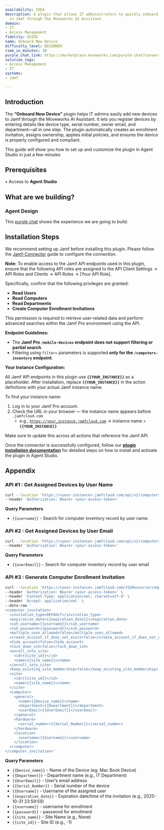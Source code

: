 ```yaml
---
availability: IDEA
description: A plugin that allows IT administrators to quickly onboard new devices
  in Jamf through the Moveworks AI Assistant.
domain:
- IT
- Access Management
fidelity: GUIDE
name: Onboard New Device
difficulty_level: BEGINNER
time_in_minutes: 30
purple_chat_link: https://marketplace.moveworks.com/purple-chat?conversation=%7B%22messages%22%3A%5B%7B%22role%22%3A%22user%22%2C%22parts%22%3A%5B%7B%22richText%22%3A%22Onboard+a+new+MacBook+for+John+Doe%2C+serial+C02X123%2C+in+the+Engineering+department.%22%7D%5D%7D%2C%7B%22role%22%3A%22assistant%22%2C%22parts%22%3A%5B%7B%22reasoningSteps%22%3A%5B%7B%22status%22%3A%22success%22%2C%22richText%22%3A%22Identifying+intent+to+onboard+a+device.%22%7D%2C%7B%22status%22%3A%22success%22%2C%22richText%22%3A%22Extracting+device+type%2C+serial+number%2C+owner%2C+and+department+from+the+request.%22%7D%2C%7B%22status%22%3A%22success%22%2C%22richText%22%3A%22Verifying+user+%27John+Doe%27+in+%3Cb+xmlns%3D%5C%22http%3A%2F%2Fwww.w3.org%2F1999%2Fxhtml%5C%22%3EJamf%3C%2Fb%3E.%22%7D%2C%7B%22status%22%3A%22success%22%2C%22richText%22%3A%22Verifying+%27Engineering%27+department+in+%3Cb+xmlns%3D%5C%22http%3A%2F%2Fwww.w3.org%2F1999%2Fxhtml%5C%22%3EJamf%3C%2Fb%3E.%22%7D%5D%7D%2C%7B%22richText%22%3A%22%3Cp+xmlns%3D%5C%22http%3A%2F%2Fwww.w3.org%2F1999%2Fxhtml%5C%22%3EGot+it+%E2%80%94+here%E2%80%99s+what+I+understood%3A%3C%2Fp%3E%3Cul+xmlns%3D%5C%22http%3A%2F%2Fwww.w3.org%2F1999%2Fxhtml%5C%22%3E%3Cli%3E%3Cp%3E%3Cstrong%3EDevice+Type%3A%3C%2Fstrong%3E+Computer+%28MacBook%29%3C%2Fp%3E%3C%2Fli%3E%3Cli%3E%3Cp%3E%3Cstrong%3ESerial+Number%3A%3C%2Fstrong%3E+C02X123%3C%2Fp%3E%3C%2Fli%3E%3Cli%3E%3Cp%3E%3Cstrong%3EOwner%3A%3C%2Fstrong%3E+John+Doe+%28%3Ca+rel%3D%5C%22noopener+noreferrer+nofollow%5C%22+class%3D%5C%22editor-link%5C%22+href%3D%5C%22mailto%3Ajohn.doe%40company.com%5C%22%3Ejohn.doe%40company.com%3C%2Fa%3E%29%3C%2Fp%3E%3C%2Fli%3E%3Cli%3E%3Cp%3E%3Cstrong%3EDepartment%3A%3C%2Fstrong%3E+Engineering%3C%2Fp%3E%3C%2Fli%3E%3C%2Ful%3E%3Cp+xmlns%3D%5C%22http%3A%2F%2Fwww.w3.org%2F1999%2Fxhtml%5C%22%3EWould+you+like+me+to+create+the+enrollment+invitation+and+assign+this+device+to+John%3F%3C%2Fp%3E%22%7D%5D%7D%2C%7B%22role%22%3A%22user%22%2C%22parts%22%3A%5B%7B%22richText%22%3A%22Yes%2C+go+ahead.%22%7D%5D%7D%2C%7B%22role%22%3A%22assistant%22%2C%22parts%22%3A%5B%7B%22reasoningSteps%22%3A%5B%7B%22status%22%3A%22success%22%2C%22richText%22%3A%22Generating+enrollment+invitation+for+MacBook+with+serial+C02X123+for+John+Doe+in+%3Cb+xmlns%3D%5C%22http%3A%2F%2Fwww.w3.org%2F1999%2Fxhtml%5C%22%3EJamf%3C%2Fb%3E.%22%7D%5D%7D%2C%7B%22richText%22%3A%22Enrollment+link+generated+for+John+Doe%E2%80%99s+MacBook%3A%3Cbr+xmlns%3D%5C%22http%3A%2F%2Fwww.w3.org%2F1999%2Fxhtml%5C%22+%2F%3E%F0%9F%94%97+%3Ca+xmlns%3D%5C%22http%3A%2F%2Fwww.w3.org%2F1999%2Fxhtml%5C%22+rel%3D%5C%22noopener+noreferrer+nofollow%5C%22+class%3D%5C%22editor-link%5C%22+href%3D%5C%22https%3A%2F%2Fjamf.company.com%2Fenroll%3Finvitation%3DABC123%5C%22%3Ehttps%3A%2F%2Fjamf.company.com%2Fenroll%3Finvitation%3DABC123%3C%2Fa%3E%3Cp+xmlns%3D%5C%22http%3A%2F%2Fwww.w3.org%2F1999%2Fxhtml%5C%22%3EOnce+John+completes+enrollment%2C+I%E2%80%99ll+automatically%3A%3C%2Fp%3E%3Cul+xmlns%3D%5C%22http%3A%2F%2Fwww.w3.org%2F1999%2Fxhtml%5C%22%3E%3Cli%3E%3Cp%3EAssign+ownership+to+John+Doe%2C%3C%2Fp%3E%3C%2Fli%3E%3Cli%3E%3Cp%3ETag+the+device+under+the+Engineering+department%2C+and%3C%2Fp%3E%3C%2Fli%3E%3Cli%3E%3Cp%3ETrigger+an+immediate+check-in+so+onboarding+policies+apply+right+away.%3C%2Fp%3E%3C%2Fli%3E%3C%2Ful%3E%22%7D%2C%7B%22citations%22%3A%5B%7B%22connectorName%22%3A%22jamf%22%2C%22citationTitle%22%3A%22John+Doe%22%7D%2C%7B%22connectorName%22%3A%22jamf%22%2C%22citationTitle%22%3A%22MacBook+C02X123%22%7D%5D%7D%5D%7D%2C%7B%22role%22%3A%22user%22%2C%22parts%22%3A%5B%7B%22richText%22%3A%22Perfect.%22%7D%5D%7D%2C%7B%22role%22%3A%22assistant%22%2C%22parts%22%3A%5B%7B%22reasoningSteps%22%3A%5B%7B%22status%22%3A%22success%22%2C%22richText%22%3A%22Confirming+device+onboarding+details+in+%3Cb+xmlns%3D%5C%22http%3A%2F%2Fwww.w3.org%2F1999%2Fxhtml%5C%22%3EJamf%3C%2Fb%3E.%22%7D%5D%7D%2C%7B%22richText%22%3A%22MacBook+%28Serial%3A+C02X123%29+successfully+onboarded+for+John+Doe.+Initial+policies+will+apply+as+soon+as+the+device+checks+in.%22%7D%5D%7D%5D%7D
solution_tags:
- Access Management
- IT
systems:
- jamf

---
```

## **Introduction**

The **“Onboard New Device”** plugin helps IT admins easily add new devices to Jamf through the Moveworks AI Assistant. It lets you register devices by entering details like device type, serial number, owner email, and department—all in one step. The plugin automatically creates an enrollment invitation, assigns ownership, applies initial policies, and ensures the device is properly configured and compliant.

This guide will show you how to set up and customize the plugin in Agent Studio in just a few minutes

## **Prerequisites**

• Access to **Agent Studio**

## **What are we building?**

### **Agent Design**

This [purple chat](https://marketplace.moveworks.com/purple-chat?conversation=%7B%22messages%22%3A%5B%7B%22role%22%3A%22user%22%2C%22parts%22%3A%5B%7B%22richText%22%3A%22Onboard+a+new+MacBook+for+John+Doe%2C+serial+C02X123%2C+in+the+Engineering+department.%22%7D%5D%7D%2C%7B%22role%22%3A%22assistant%22%2C%22parts%22%3A%5B%7B%22reasoningSteps%22%3A%5B%7B%22status%22%3A%22success%22%2C%22richText%22%3A%22Identifying+intent+to+onboard+a+device.%22%7D%2C%7B%22status%22%3A%22success%22%2C%22richText%22%3A%22Extracting+device+type%2C+serial+number%2C+owner%2C+and+department+from+the+request.%22%7D%2C%7B%22status%22%3A%22success%22%2C%22richText%22%3A%22Verifying+user+%27John+Doe%27+in+%3Cb+xmlns%3D%5C%22http%3A%2F%2Fwww.w3.org%2F1999%2Fxhtml%5C%22%3EJamf%3C%2Fb%3E.%22%7D%2C%7B%22status%22%3A%22success%22%2C%22richText%22%3A%22Verifying+%27Engineering%27+department+in+%3Cb+xmlns%3D%5C%22http%3A%2F%2Fwww.w3.org%2F1999%2Fxhtml%5C%22%3EJamf%3C%2Fb%3E.%22%7D%5D%7D%2C%7B%22richText%22%3A%22%3Cp+xmlns%3D%5C%22http%3A%2F%2Fwww.w3.org%2F1999%2Fxhtml%5C%22%3EGot+it+%E2%80%94+here%E2%80%99s+what+I+understood%3A%3C%2Fp%3E%3Cul+xmlns%3D%5C%22http%3A%2F%2Fwww.w3.org%2F1999%2Fxhtml%5C%22%3E%3Cli%3E%3Cp%3E%3Cstrong%3EDevice+Type%3A%3C%2Fstrong%3E+Computer+%28MacBook%29%3C%2Fp%3E%3C%2Fli%3E%3Cli%3E%3Cp%3E%3Cstrong%3ESerial+Number%3A%3C%2Fstrong%3E+C02X123%3C%2Fp%3E%3C%2Fli%3E%3Cli%3E%3Cp%3E%3Cstrong%3EOwner%3A%3C%2Fstrong%3E+John+Doe+%28%3Ca+rel%3D%5C%22noopener+noreferrer+nofollow%5C%22+class%3D%5C%22editor-link%5C%22+href%3D%5C%22mailto%3Ajohn.doe%40company.com%5C%22%3Ejohn.doe%40company.com%3C%2Fa%3E%29%3C%2Fp%3E%3C%2Fli%3E%3Cli%3E%3Cp%3E%3Cstrong%3EDepartment%3A%3C%2Fstrong%3E+Engineering%3C%2Fp%3E%3C%2Fli%3E%3C%2Ful%3E%3Cp+xmlns%3D%5C%22http%3A%2F%2Fwww.w3.org%2F1999%2Fxhtml%5C%22%3EWould+you+like+me+to+create+the+enrollment+invitation+and+assign+this+device+to+John%3F%3C%2Fp%3E%22%7D%5D%7D%2C%7B%22role%22%3A%22user%22%2C%22parts%22%3A%5B%7B%22richText%22%3A%22Yes%2C+go+ahead.%22%7D%5D%7D%2C%7B%22role%22%3A%22assistant%22%2C%22parts%22%3A%5B%7B%22reasoningSteps%22%3A%5B%7B%22status%22%3A%22success%22%2C%22richText%22%3A%22Generating+enrollment+invitation+for+MacBook+with+serial+C02X123+for+John+Doe+in+%3Cb+xmlns%3D%5C%22http%3A%2F%2Fwww.w3.org%2F1999%2Fxhtml%5C%22%3EJamf%3C%2Fb%3E.%22%7D%5D%7D%2C%7B%22richText%22%3A%22Enrollment+link+generated+for+John+Doe%E2%80%99s+MacBook%3A%3Cbr+xmlns%3D%5C%22http%3A%2F%2Fwww.w3.org%2F1999%2Fxhtml%5C%22+%2F%3E%F0%9F%94%97+%3Ca+xmlns%3D%5C%22http%3A%2F%2Fwww.w3.org%2F1999%2Fxhtml%5C%22+rel%3D%5C%22noopener+noreferrer+nofollow%5C%22+class%3D%5C%22editor-link%5C%22+href%3D%5C%22https%3A%2F%2Fjamf.company.com%2Fenroll%3Finvitation%3DABC123%5C%22%3Ehttps%3A%2F%2Fjamf.company.com%2Fenroll%3Finvitation%3DABC123%3C%2Fa%3E%3Cp+xmlns%3D%5C%22http%3A%2F%2Fwww.w3.org%2F1999%2Fxhtml%5C%22%3EOnce+John+completes+enrollment%2C+I%E2%80%99ll+automatically%3A%3C%2Fp%3E%3Cul+xmlns%3D%5C%22http%3A%2F%2Fwww.w3.org%2F1999%2Fxhtml%5C%22%3E%3Cli%3E%3Cp%3EAssign+ownership+to+John+Doe%2C%3C%2Fp%3E%3C%2Fli%3E%3Cli%3E%3Cp%3ETag+the+device+under+the+Engineering+department%2C+and%3C%2Fp%3E%3C%2Fli%3E%3Cli%3E%3Cp%3ETrigger+an+immediate+check-in+so+onboarding+policies+apply+right+away.%3C%2Fp%3E%3C%2Fli%3E%3C%2Ful%3E%22%7D%2C%7B%22citations%22%3A%5B%7B%22connectorName%22%3A%22jamf%22%2C%22citationTitle%22%3A%22John+Doe%22%7D%2C%7B%22connectorName%22%3A%22jamf%22%2C%22citationTitle%22%3A%22MacBook+C02X123%22%7D%5D%7D%5D%7D%2C%7B%22role%22%3A%22user%22%2C%22parts%22%3A%5B%7B%22richText%22%3A%22Perfect.%22%7D%5D%7D%2C%7B%22role%22%3A%22assistant%22%2C%22parts%22%3A%5B%7B%22reasoningSteps%22%3A%5B%7B%22status%22%3A%22success%22%2C%22richText%22%3A%22Confirming+device+onboarding+details+in+%3Cb+xmlns%3D%5C%22http%3A%2F%2Fwww.w3.org%2F1999%2Fxhtml%5C%22%3EJamf%3C%2Fb%3E.%22%7D%5D%7D%2C%7B%22richText%22%3A%22MacBook+%28Serial%3A+C02X123%29+successfully+onboarded+for+John+Doe.+Initial+policies+will+apply+as+soon+as+the+device+checks+in.%22%7D%5D%7D%5D%7D) shows the experience we are going to build.

## **Installation Steps**

We recommend setting up Jamf before installing this plugin. Please follow the [Jamf-Connector](https://marketplace.moveworks.com/connectors/jamf?hist=home#how-to-implement) guide to configure the connection.

**Note:** To enable access to the Jamf API endpoints used in this plugin, ensure that the following API roles are assigned to the API Client Settings → API Roles and Clients → API Roles → [Your API Role].

Specifically, confirm that the following privileges are granted:

- **Read Users**
- **Read Computers**
- **Read Departments**
- **Create Computer Enrollment Invitations**

This permission is required to retrieve user-related data and perform advanced searches within the Jamf Pro environment using the API.

**Endpoint Guidelines:**

- The **Jamf Pro `/mobile-devices` endpoint does not support filtering or partial search**.
- Filtering using `filter=` parameters is supported **only for the `/computers-inventory` endpoint**.

**Your Instance Configuration:**

All Jamf API endpoints in this plugin use **`{{YOUR_INSTANCE}}`** as a placeholder. After installation, replace **`{{YOUR_INSTANCE}}`** in the action definitions with your actual Jamf instance name.

To find your instance name:

1. Log in to your Jamf Pro account.
2. Check the URL in your browser — the instance name appears before `.jamfcloud.com`
    - e.g., [`https://your_instance.jamfcloud.com`](https://your_instance.jamfcloud.com/) → instance name = **`{{YOUR_INSTANCE}}`**

Make sure to update this across all actions that reference the Jamf API.

Once the connector is successfully configured, follow our [**plugin installation documentation**](https://help.moveworks.com/docs/ai-agent-marketplace-installation) for detailed steps on how to install and activate the plugin in Agent Studio.

## **Appendix**

### API #1 : **Get Assigned Devices by User Name**

```bash
curl --location 'https://<your-instance>.jamfcloud.com/api/v2/computers-inventory?section=USER_AND_LOCATION&filter=(userAndLocation.username%3D%3D%22{{username}}%22%20or%20userAndLocation.username%3D%3Dnull)' \
--header 'Authorization: Bearer <your-access-token>'
```

**Query Parameters** 

- `{{username}}`  - Search for computer inventory record by user name.

### API #2 : **Get Assigned Devices by User Email**

```bash
curl --location 'https://<your-instance>.jamfcloud.com/api/v2/computers-inventory?section=USER_AND_LOCATION&filter=(userAndLocation.email%3D%3D%22{{userEmail}}%22%20or%20userAndLocation.email%3D%3Dnull)' \
--header 'Authorization: Bearer <your-access-token>'
```

**Query Parameters**

- `{{userEmail}}` - Search for computer inventory record by user email

### API #3 : Generate Computer Enrollment Invitation

```bash
curl --location 'https://<your-instance>.jamfcloud.com/JSSResource/computerinvitations/invitation/0' \
--header 'Authorization: Bearer <your-access-token>' \
--header 'Content-Type: application/xml; charset=utf-8' \
--header 'Accept: application/xml' \
--data-raw '
<computer_invitation>
  <invitation_type>DEFAULT</invitation_type>
  <expiration_date>{{expiration_date}}</expiration_date>
  <ssh_username>{{username}}</ssh_username>
  <ssh_password>{{password}}</ssh_password>
  <multiple_uses_allowed>false</multiple_uses_allowed>
  <create_account_if_does_not_exist>false</create_account_if_does_not_exist>
  <hide_account>false</hide_account>
  <lock_down_ssh>false</lock_down_ssh>
  <enroll_into_site>
    <id>{{site_id}}</id>
    <name>{{site_name}}</name>
  </enroll_into_site>
  <keep_existing_site_membership>false</keep_existing_site_membership>
  <site>
    <id>{{site_id}}</id>
    <name>{{site_name}}</name>
  </site>
  <computer>
    <general>
      <name>{{Device_name}}</name>
      <department>{{Department}}</department>
      <userEmail>{{UserEmail}}</userEmail>
    </general>
    <hardware>
      <serial_number>{{Serial_Number}}</serial_number>
    </hardware>
    <location>
      <username>{{Username}}</username>
    </location>
  </computer>
</computer_invitation>'
```

**Query Parameters**

- `{{Device_name}}`  - Name of the Device (eg: Mac Book Device)
- `{{Department}}`  -  Department name (e.g., IT Department)
- `{{UserEmail}}`  - User’s email address
- `{{Serial_Number}}`  - Serial number of the device
- `{{Username}}`  - Username of the assigned user
- `{{expiration_date}}`  - Expiration date/time of the invitation (e.g., 2025-10-31 23:59:59)
- `{{username}}`  - username for enrollment
- `{{password}}`  - password for enrollment
- `{{site_name}}` - Site Name (e.g., None)
- `{{site_id}}` - Site ID (e.g., -1)